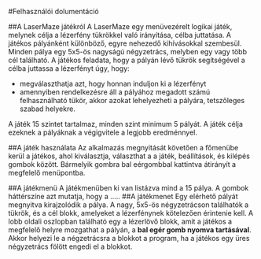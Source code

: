 #Felhasználói dolumentáció

##A LaserMaze játékról
A LaserMaze egy menüvezérelt logikai játék, melynek célja a lézerfény 
tükrökkel való irányítása, célba juttatása. A játékos pályánként
 különböző, egyre nehezedő kihívásokkal szembesül. 
 Minden pálya egy 5x5-ös nagyságú négyzetrács,
 melyben egy vagy több cél található. A játékos feladata, hogy a
 pályán lévő tükrök segítségével a célba juttassa a lézerfényt
 úgy, hogy: 
 * megválaszthatja azt, hogy honnan induljon ki a lézerfényt
 * amennyiben rendelkezésre áll a pályához megadott számú felhasználható tükör, akkor azokat lehelyezheti a pályára, tetszőleges szabad helyekre. 
 
 A játék 15 szintet tartalmaz, minden szint minimum 5 pályát. A játék célja ezeknek a pályáknak a végigvitele a legjobb eredménnyel.
 
 ##A játék használata
 Az alkalmazás megnyitását követően a főmenübe kerül a játékos, ahol kiválasztja, választhat
 a a játék, beállítások, és kilépés gombok között.
 Bármelyik gombra bal eérgombbal kattintva átirányít a megfelelő menüpontba.
 
 ##A játékmenü
 A játékmenüben ki van listázva mind a 15 pálya. A gombok háttérszíne azt mutatja, hogy a .....
 ##A játékmenet
 Egy elérhető pályát megnyitva kirajzolódik a pálya. A nagy, 5x5-ös négyzetrácson találhatók a 
 tükrök, és a cél blokk, amelyeket a lézerfénynek kötelezően érintenie kell.
 A lobb oldali oszlopban található egy a lézerlövő blokk, amit a játékos a megfelelő helyre mozgathat a pályán,
 a **bal egér gomb nyomva tartásával**. Akkor helyezi le a négzetrácsra a blokkot 
 a program, ha a játékos egy üres négyzetrács fölött engedi el a blokkot.
 
 